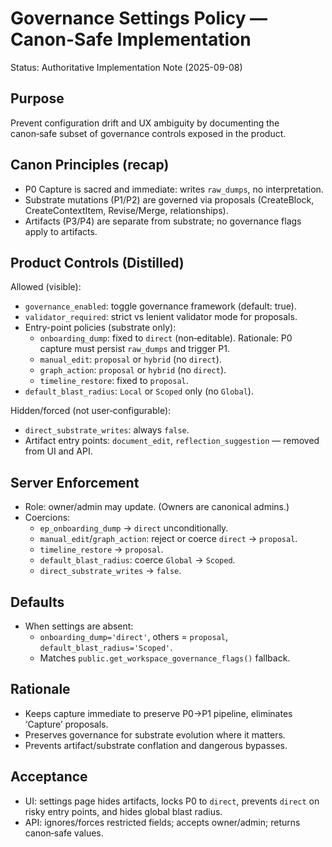 # Governance Settings Policy — Canon-Safe Implementation

Status: Authoritative Implementation Note (2025-09-08)

## Purpose
Prevent configuration drift and UX ambiguity by documenting the canon‑safe subset of governance controls exposed in the product.

## Canon Principles (recap)
- P0 Capture is sacred and immediate: writes `raw_dumps`, no interpretation.
- Substrate mutations (P1/P2) are governed via proposals (CreateBlock, CreateContextItem, Revise/Merge, relationships).
- Artifacts (P3/P4) are separate from substrate; no governance flags apply to artifacts.

## Product Controls (Distilled)

Allowed (visible):
- `governance_enabled`: toggle governance framework (default: true).
- `validator_required`: strict vs lenient validator mode for proposals.
- Entry-point policies (substrate only):
  - `onboarding_dump`: fixed to `direct` (non‑editable). Rationale: P0 capture must persist `raw_dumps` and trigger P1.
  - `manual_edit`: `proposal` or `hybrid` (no `direct`).
  - `graph_action`: `proposal` or `hybrid` (no `direct`).
  - `timeline_restore`: fixed to `proposal`.
- `default_blast_radius`: `Local` or `Scoped` only (no `Global`).

Hidden/forced (not user‑configurable):
- `direct_substrate_writes`: always `false`.
- Artifact entry points: `document_edit`, `reflection_suggestion` — removed from UI and API.

## Server Enforcement
- Role: owner/admin may update. (Owners are canonical admins.)
- Coercions:
  - `ep_onboarding_dump` → `direct` unconditionally.
  - `manual_edit`/`graph_action`: reject or coerce `direct` → `proposal`.
  - `timeline_restore` → `proposal`.
  - `default_blast_radius`: coerce `Global` → `Scoped`.
  - `direct_substrate_writes` → `false`.

## Defaults
- When settings are absent:
  - `onboarding_dump='direct'`, others = `proposal`, `default_blast_radius='Scoped'`.
  - Matches `public.get_workspace_governance_flags()` fallback.

## Rationale
- Keeps capture immediate to preserve P0→P1 pipeline, eliminates ‘Capture’ proposals.
- Preserves governance for substrate evolution where it matters.
- Prevents artifact/substrate conflation and dangerous bypasses.

## Acceptance
- UI: settings page hides artifacts, locks P0 to `direct`, prevents `direct` on risky entry points, and hides global blast radius.
- API: ignores/forces restricted fields; accepts owner/admin; returns canon‑safe values.

